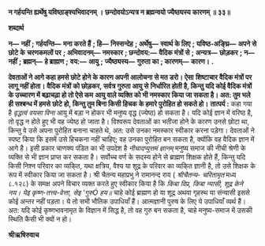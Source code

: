 **न गर्हयन्ति ह्यर्थेषु यविष्ठाङ्श्यभिवादनम् ।** **छन्दोवयोऽन्यत्र न ब्रह्मन्वयो ज्यैष्ठ्यस्य कारणम् ॥ ३३॥** 

**शब्दार्थ** 

**न—** **नहीं** **; गर्हयन्ति—** **मना करते हैं** **; हि—** **निस्सन्देह** **; अर्थेषु—** **स्वार्थ के लिए** **; यविष्ठ-अङ्घ्रि—** **अपने से छोटे के** **चरणकमलों पर** **; अभिवादनम्—** **नमस्कार** **; छन्दोवय:—** **वैदिक मंत्रों से** **; अन्यत्र—** **छोड़कर** **; न—** **नहीं** **; ब्रह्मन्—** **हे ब्राह्मण** **;** **वय:—** **आयु** **; ज्यैष्ठ्यस्य—** **गुरुता का** **; कारणम्—** **कारण।** **.** 

**देवताओं ने आगे कहा हमसे छोटे होने के कारण अपनी आलोचना से मत डरो। ऐसा** **शिष्टाचार वैदिक मंत्रों पर लागू नहीं होता। वैदिक मंत्रों को छोड़कर, सर्वत्र गुरुता आयु से** **निर्धारित होती है, किन्तु यदि कोई वैदिक मंत्रों के उच्चारण में बढ़ाचढ़ा हो तो ऐसे कम** **आयु वाले व्यक्ति को भी नमस्कार किया जा सकता है। अत: तुम भले ही सश्बन्ध में हमसे** **छोटे हो, किन्तु तुम बिना किसी हिचक के हमारे पुरोहित हो सकते हो।** **तात्पर्य :** कहा गया है *वृद्धत्वं वयसा विना* आयु में बड़ा न होकर भी मनुष्य वृद्ध (ज्येष्ठ) हो सकता है। यदि कोई ज्ञान में वरिष्ठ है, तो वृद्ध न होते हुए भी वह ज्येष्ठ हो जाता है। विश्वरूप देवताओं का भतीजा होने के कारण उनसे छोटा था, किन्तु वे उसे अपना पुरोहित बनाना चाहते थे, अत: उसे उनका नमस्कार स्वीकार करना पड़ेगा। देवताओं ने स्पष्ट किया कि इसमें उसे हिचकना नहीं चाहिए; वह उनका पुरोहित बन सकता है, क्योंकि वह वैदिक ज्ञान में आगे है। इसी प्रकार चाणक्य पंडित का भी उपदेश है *नीचादप्युत्तमं ज्ञानम्* मनुष्य समाज की नीची श्रेणी के व्यक्ति से भी ज्ञान प्राप्त कर सकता है। सर्वोच्च वर्ण के सदस्य होने से ब्राह्मण शिक्षक होते हैं, किन्तु यदि किसी निश्न परिवार का व्यकि्त, यथा क्षत्रिय, वैश्य या शूद्र के परिवार का व्यकि्त ज्ञानी है, तो उसे शिक्षक के रूप में स्वीकार किया जा सकता है। श्री चैतन्य महाप्रभु ने रामानन्द राय ( *श्रीचैतन्य-* *चरितामृत* मध्य ८.१२८) के समक्ष अपने विचार व्यक्त करते हुए स्वीकार किया है कि *किबा विप्र, किबा न्यासी, शूद्र केने नय।* *येइ कृष्ण-तत्त्व-वेत्ता, सेइ 'गुरुÓ हय॥* चाहे कोई ब्राह्मण हो या शूद्र अथवा गृहस्थ या संन्यासी इससे कोई अन्तर नहीं पड़ता। ये तो सभी भौतिक उपाधियाँ हैं। आत्मज्ञानी पुरुष के लिए ये उपाधियाँ व्यर्थ हैं। अत: यदि कोई कृष्णभावनामृत के विज्ञान में सिद्ध है, तो वह गुरु बन सकता है, चाहे मनुष्य-समाज में उसकी स्थिति कैसी भी क्यों न हो।  

**श्रीऋषिरुवाच** 